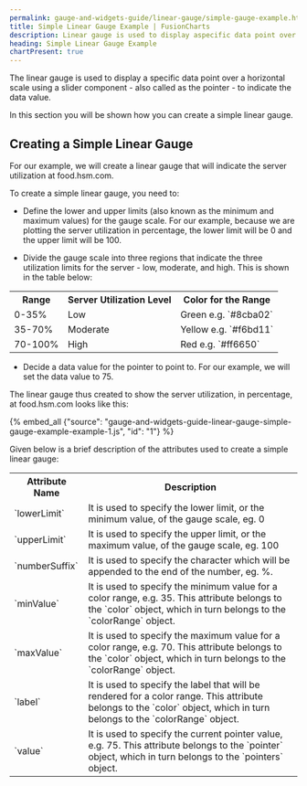 ```yaml
---
permalink: gauge-and-widgets-guide/linear-gauge/simple-gauge-example.html
title: Simple Linear Gauge Example | FusionCharts
description: Linear gauge is used to display aspecific data point over a horizontal scale using a slider component.
heading: Simple Linear Gauge Example
chartPresent: true
---
```


The linear gauge is used to display a specific data point over a horizontal scale using a slider component - also called as the pointer - to indicate the data value.

In this section you will be shown how you can create a simple linear gauge.

## Creating a Simple Linear Gauge

For our example, we will create a linear gauge that will indicate the server utilization at food.hsm.com.

To create a simple linear gauge, you need to:

* Define the lower and upper limits (also known as the minimum and maximum values) for the gauge scale. For our example, because we are plotting the server utilization in percentage, the lower limit will be 0 and the upper limit will be 100.

* Divide the gauge scale into three regions that indicate the three utilization limits for the server - low, moderate, and high.  This is shown in the table below:

<table>
  <tr>
    <th>Range</th>
    <th>Server Utilization Level</th>
    <th>Color for the Range</th>
  </tr>
  <tr>
    <td>0-35%</td>
    <td>Low</td>
    <td>Green e.g. `#8cba02`</td>
  </tr>
  <tr>
    <td>35-70%</td>
    <td>Moderate</td>
    <td>Yellow e.g. `#f6bd11`</td>
  </tr>
  <tr>
    <td>70-100%</td>
    <td>High</td>
    <td>Red e.g. `#ff6650`</td>
  </tr>
</table>


* Decide a data value for the pointer to point to. For our example, we will set the data value to 75.

The linear gauge thus created to show the server utilization, in percentage, at food.hsm.com looks like this:

{% embed_all {"source": "gauge-and-widgets-guide-linear-gauge-simple-gauge-example-example-1.js", "id": "1"} %}

Given below is a brief description of the attributes used to create a simple linear gauge:

<table>
  <tr>
    <th>Attribute Name</th>
    <th>Description</th>
  </tr>
  <tr>
    <td>`lowerLimit`</td>
    <td>It is used to specify the lower limit, or the minimum value, of the gauge scale, eg. 0</td>
  </tr>
  <tr>
    <td>`upperLimit`</td>
    <td>It is used to specify the upper limit, or the maximum value, of the gauge scale, eg. 100</td>
  </tr>
  <tr>
    <td>`numberSuffix`</td>
    <td>It is used to specify the character which will be appended to the end of the number, eg. %.</td>
  </tr>
  <tr>
    <td>`minValue`</td>
    <td>It is used to specify the minimum value for a color range, e.g. 35. This attribute belongs to the `color` object, which in turn belongs to the `colorRange` object.</td>
  </tr>
  <tr>
    <td>`maxValue`</td>
    <td>It is used to specify the maximum value for a color range, e.g. 70. This attribute belongs to the `color` object, which in turn belongs to the `colorRange` object.</td>
  </tr>
  <tr>
    <td>`label`</td>
    <td>It is used to specify the label that will be rendered for a color range. This attribute belongs to the `color` object, which in turn belongs to the `colorRange` object.</td>
  </tr>
  <tr>
    <td>`value`</td>
    <td>It is used to specify the current pointer value, e.g. 75. This attribute belongs to the `pointer` object, which in turn belongs to the `pointers` object.</td>
  </tr>
</table>